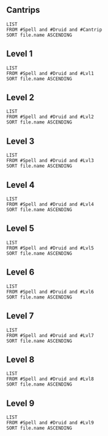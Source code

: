 ## Cantrips
```dataview
LIST
FROM #Spell and #Druid and #Cantrip 
SORT file.name ASCENDING 
```
## Level 1
```dataview
LIST
FROM #Spell and #Druid and #Lvl1
SORT file.name ASCENDING
```
## Level 2
```dataview
LIST
FROM #Spell and #Druid and #Lvl2
SORT file.name ASCENDING
```
## Level 3
```dataview
LIST
FROM #Spell and #Druid and #Lvl3
SORT file.name ASCENDING
```
## Level 4
```dataview
LIST
FROM #Spell and #Druid and #Lvl4
SORT file.name ASCENDING
```
## Level 5
```dataview
LIST
FROM #Spell and #Druid and #Lvl5
SORT file.name ASCENDING
```
## Level 6
```dataview
LIST
FROM #Spell and #Druid and #Lvl6
SORT file.name ASCENDING
```
## Level 7
```dataview
LIST
FROM #Spell and #Druid and #Lvl7
SORT file.name ASCENDING
```
## Level 8
```dataview
LIST
FROM #Spell and #Druid and #Lvl8
SORT file.name ASCENDING
```
## Level 9
```dataview
LIST
FROM #Spell and #Druid and #Lvl9
SORT file.name ASCENDING
```
